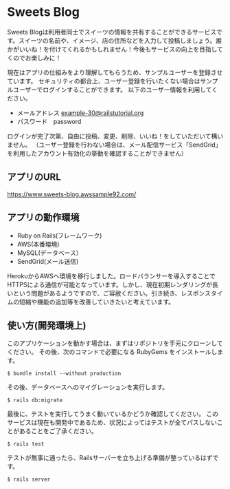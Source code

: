 # Sweets Blog

Sweets Blogは利用者同士でスイーツの情報を共有することができるサービスです。スイーツの名前や、イメージ、店の住所などを入力して投稿しましょう。誰かがいいね！を付けてくれるかもしれません！今後もサービスの向上を目指してくのでお楽しみに！

現在はアプリの仕組みをより理解してもらうため、サンプルユーザーを登録させています。
セキュリティの都合上、ユーザー登録を行いたくない場合はサンプルユーザーでログインすることができます。
以下のユーザー情報を利用してください。
- メールアドレス example-30@railstutorial.org
- パスワード　password

ログインが完了次第、自由に投稿、変更、削除、いいね！をしていただいて構いません。
（ユーザー登録を行わない場合は、メール配信サービス「SendGrid」を利用したアカウント有効化の挙動を確認することができません）

## アプリのURL
https://www.sweets-blog.awssample92.com/

## アプリの動作環境
- Ruby on Rails(フレームワーク)
- AWS(本番環境)
- MySQL(データベース）
- SendGrid(メール送信)

HerokuからAWSへ環境を移行しました。ロードバランサーを導入することでHTTPSによる通信が可能となっています。しかし、現在初期レンダリングが長いという問題があるようですので、ご容赦ください。引き続き、レスポンスタイムの短縮や機能の追加等を改善していきたいと考えています。

## 使い方(開発環境上)

このアプリケーションを動かす場合は、まずはリポジトリを手元にクローンしてください。
その後、次のコマンドで必要になる RubyGems をインストールします。

```
$ bundle install --without production
```

その後、データベースへのマイグレーションを実行します。

```
$ rails db:migrate
```

最後に、テストを実行してうまく動いているかどうか確認してください。
このサービスは現在も開発中であるため、状況によってはテストが全てパスしないことがあることをご了承ください。
```
$ rails test
```

テストが無事に通ったら、Railsサーバーを立ち上げる準備が整っているはずです。

```
$ rails server
```
